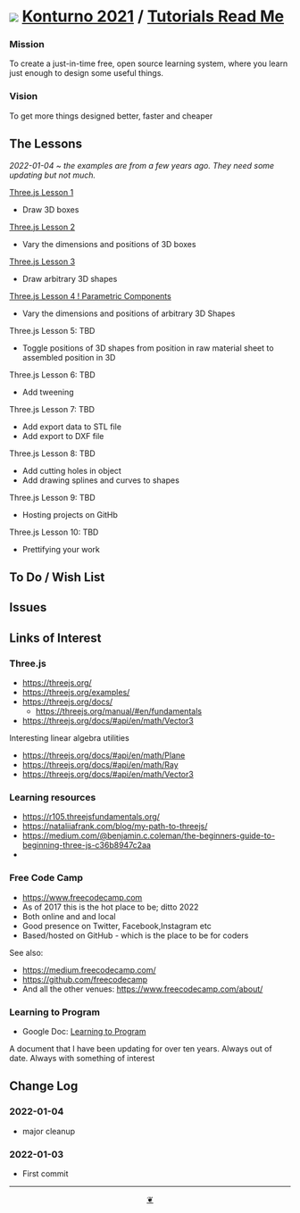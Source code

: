 # [![](https://pushme-pullyou.github.io/tootoo-2021/lib/assets/icons/mark-github.svg )](https://github.com/konturno/konturno.github.io/ "Source code on GitHub" ) [Konturno 2021]( https://konturno.github.io/ "Home page" ) / [Tutorials Read Me]( https://konturno.github.io/#tutorials/README.md)


<!--@@@
<div class=iframe-resize ><iframe src=https://konturno.github.io/tutorials/threejs-lesson-01/threejs-lesson-01.html height=100% width=100% ></iframe></div>
_"Tutorials" in a resizable window. One finger to rotate. Two to zoom._
## Full Screen: [Tutorials]( https://konturno.github.io/tutorials/ )
@@@-->


<!--
## Concept

Learning how to program is an educational process.

As with most educational processes, the task is to open up your mind to new ways of thinking.

The processes, however, may take a long time, have many false directions and much effort may end up not being that useful.
-->

### Mission
<!-- a statement of a rationale, applicable now as well as in the future -->

To create a just-in-time free, open source learning system, where you learn just enough to design some useful things.

### Vision
<!--  a descriptive picture of a desired future state -->

To get more things designed better, faster and cheaper

## The Lessons

_2022-01-04 ~ the examples are from a few years ago. They need some updating but not much._

[Three.js Lesson 1]( https://konturno.github.io/#tutorials/threejs-lesson-01/README.md )

* Draw 3D boxes

[Three.js Lesson 2]( https://konturno.github.io/tutorials/threejs-lesson-02/README.md )

* Vary the dimensions and positions of 3D boxes

[Three.js Lesson 3]( https://konturno.github.io/tutorials/threejs-lesson-03/README.md )

* Draw arbitrary 3D shapes

[Three.js Lesson 4 ! Parametric Components]( https://konturno.github.io/tutorials/threejs-lesson-04/README.md )

* Vary the dimensions and positions of arbitrary 3D Shapes

Three.js Lesson 5: TBD

* Toggle positions of 3D shapes from position in raw material sheet to assembled position in 3D

Three.js Lesson 6: TBD

* Add tweening

Three.js Lesson 7: TBD

* Add export data to STL file
* Add export to DXF file

Three.js Lesson 8: TBD

* Add cutting holes in object
* Add drawing splines and curves to shapes

Three.js Lesson 9: TBD

* Hosting projects on GitHb

Three.js Lesson 10: TBD

* Prettifying your work



## To Do / Wish List


## Issues


## Links of Interest

### Three.js

* https://threejs.org/
* https://threejs.org/examples/
* https://threejs.org/docs/
    * https://threejs.org/manual/#en/fundamentals
* https://threejs.org/docs/#api/en/math/Vector3

Interesting linear algebra utilities

* https://threejs.org/docs/#api/en/math/Plane
* https://threejs.org/docs/#api/en/math/Ray
* https://threejs.org/docs/#api/en/math/Vector3

### Learning resources

* https://r105.threejsfundamentals.org/
* https://nataliiafrank.com/blog/my-path-to-threejs/
* https://medium.com/@benjamin.c.coleman/the-beginners-guide-to-beginning-three-js-c36b8947c2aa
* 

### Free Code Camp

* https://www.freecodecamp.com
* As of 2017 this is the hot place to be; ditto 2022
* Both online and and local
* Good presence on Twitter, Facebook,Instagram etc
* Based/hosted on GitHub - which is the place to be for coders

See also:
* https://medium.freecodecamp.com/
* https://github.com/freecodecamp
* And all the other venues: https://www.freecodecamp.com/about/


### Learning to Program

* Google Doc: [Learning to Program]( https://docs.google.com/document/d/1qSn_HibbOF-giNUv9OHf4eeUSo9rU2bRSTATQEL8Y0M/edit?usp=sharing )

A document that I have been updating for over ten years. Always out of date. Always with something of interest



## Change Log

### 2022-01-04

* major cleanup

### 2022-01-03

* First commit


***

<center title="Hello! Click me to go up to the top" ><a class=aDingbat href=javascript:window.scrollTo(0,0);> ❦ </a></center>
